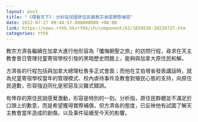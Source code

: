 ```yaml
---
layout: post
title: "《環看天下》：分析指加國原住民冀教宗承諾實際補償"
date: 2022-07-27 09:44:17.000000000 +08:00
link: https://news.rthk.hk/rthk/ch/component/k2/1659536-20220727.htm
categories: rthk
---
```


教宗方濟各繼續在加拿大進行他形容為「懺悔朝聖之旅」的訪問行程，尋求在天主教會昔日管理兒童寄宿學校引發的黑暗歷史問題上，能夠與加拿大原住民和解。

方濟各的行程包括與加拿大總理杜魯多正式會面；而他在艾伯塔省發表講話時，就為兒童寄宿學校當年的管理模式、校內虐待事件及教會對殖民心態的支持，向原住民道歉，形容強迫同化是邪惡及災難式錯誤。

有倖存的原住民說感覺激動，形容是特別的一刻。分析指，原住民群體並不滿足於口頭上的歉意，而是希望獲得實際補償，但方濟各的態度，已反映他有試圖了解天主教會當年造成的創傷，以及事件延續至今天的影響。
